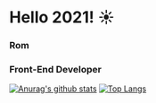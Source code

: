 # Hello 2021! ☀️  
### Rom
### Front-End Developer
[![Anurag's github stats](https://github-readme-stats.vercel.app/api?username=TtTRz&count_private=true&show_icons=true&include_all_commits=true&cache_seconds=1800)](https://github.com/anuraghazra/github-readme-stats)       [![Top Langs](https://github-readme-stats.vercel.app/api/top-langs/?username=TtTRz&layout=compact&count_private=true&cache_seconds=1800&langs_count=10&hide=python,css,html,vue,scss,java,kotlin,swift)](https://github.com/anuraghazra/github-readme-stats)

